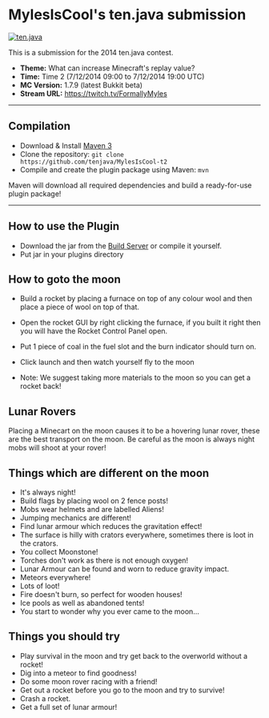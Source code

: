 MylesIsCool's ten.java submission
==============================

[![ten.java](https://cdn.mediacru.sh/hu4CJqRD7AiB.svg)](https://tenjava.com/)

This is a submission for the 2014 ten.java contest.

- __Theme:__ What can increase Minecraft's replay value?
- __Time:__ Time 2 (7/12/2014 09:00 to 7/12/2014 19:00 UTC)
- __MC Version:__ 1.7.9 (latest Bukkit beta)
- __Stream URL:__ https://twitch.tv/FormallyMyles

---------------------------------------

Compilation
-----------

- Download & Install [Maven 3](http://maven.apache.org/download.html)
- Clone the repository: `git clone https://github.com/tenjava/MylesIsCool-t2`
- Compile and create the plugin package using Maven: `mvn`

Maven will download all required dependencies and build a ready-for-use plugin package!

---------------------------------------

How to use the Plugin
----
- Download the jar from the [Build Server](http://ci.tenjava.com/job/MylesIsCool-t2/lastStableBuild/) or compile it yourself.
- Put jar in your plugins directory

How to goto the moon
----
- Build a rocket by placing a furnace on top of any colour wool and then place a piece of wool on top of that.
- Open the rocket GUI by right clicking the furnace, if you built it right then you will have the Rocket Control Panel open.
- Put 1 piece of coal in the fuel slot and the burn indicator should turn on.
- Click launch and then watch yourself fly to the moon


- Note: We suggest taking more materials to the moon so you can get a rocket back!


Lunar Rovers
----
Placing a Minecart on the moon causes it to be a hovering lunar rover, these are the best transport on the moon. Be careful as the moon is always night mobs will shoot at your rover!

Things which are different on the moon
----
- It's always night!
- Build flags by placing wool on 2 fence posts!
- Mobs wear helmets and are labelled Aliens!
- Jumping mechanics are different!
- Find lunar armour which reduces the gravitation effect!
- The surface is hilly with crators everywhere, sometimes there is loot in the crators.
- You collect Moonstone!
- Torches don't work as there is not enough oxygen!
- Lunar Armour can be found and worn to reduce gravity impact.
- Meteors everywhere!
- Lots of loot!
- Fire doesn't burn, so perfect for wooden houses!
- Ice pools as well as abandoned tents!
- You start to wonder why you ever came to the moon...


Things you should try
----
- Play survival in the moon and try get back to the overworld without a rocket!
- Dig into a meteor to find goodness!
- Do some moon rover racing with a friend!
- Get out a rocket before you go to the moon and try to survive!
- Crash a rocket.
- Get a full set of lunar armour!
